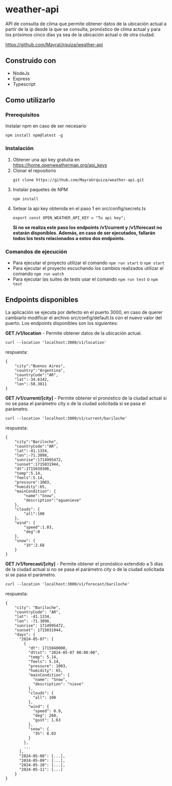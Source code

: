 # weather-api

API de consulta de clima que permite obtener datos de la ubicación actual a partir de la ip desde la que se consulta, pronóstico de clima actual y para los próximos cinco días ya sea de la ubicación actual o de otra ciudad.

https://github.com/MayraUrquiza/weather-api

## Construido con

- NodeJs
- Express
- Typescript

## Como utilizarlo

### Prerequisitos

Instalar npm en caso de ser necesario

```
npm install npm@latest -g
```

### Instalación

1. Obtener una api key gratuita en https://home.openweathermap.org/api_keys
2. Clonar el repositorio
   ```
   git clone https://github.com/MayraUrquiza/weather-api.git
   ```
3. Instalar paquetes de NPM
   ```
   npm install
   ```
4. Setear la api key obtenida en el paso 1 en src/config/secrets.ts
   ```
   export const OPEN_WEATHER_API_KEY = "Tu api key";
   ```
   **Si no se realiza este paso los endpoints /v1/current y /v1/forecast no estarán disponibles. Además, en caso de ser ejecutados, fallarán todos los tests relacionados a estos dos endpoints.**

### Comandos de ejecución

- Para ejecutar el proyecto utilizar el comando `npm run start` o `npm start`
- Para ejecutar el proyecto escuchando los cambios realizados utilizar el comando `npm run watch`
- Para ejecutar las suites de tests usar el comando `npm run test` o `npm test`

## Endpoints disponibles

La aplicación se ejecuta por defecto en el puerto 3000, en caso de querer cambiarlo modificar el archivo src/config/default.ts con el nuevo valor del puerto. Los endpoints disponibles son los siguientes:

**GET /v1/location** - Permite obtener datos de la ubicación actual.

`curl --location 'localhost:3000/v1/location'`

respuesta:

```
{
    "city":"Buenos Aires",
    "country":"Argentina",
    "countryCode":"AR",
    "lat":-34.6142,
    "lon":-58.3811
}

```

**GET /v1/current/[city]** - Permite obtener el pronóstico de la ciudad actual si no se pasa el parámetro city o de la ciudad solicitada si se pasa el parámetro.

`curl --location 'localhost:3000/v1/current/bariloche'`

respuesta:

```
{
    "city":"Bariloche",
    "countryCode":"AR",
    "lat":-41.1334,
    "lon":-71.3098,
    "sunrise":1714995472,
    "sunset":1715031944,
    "dt":1715039306,
    "temp":5.14,
    "feels":5.14,
    "pressure":1003,
    "humidity":65,
    "mainCondition": {
        "name":"Snow",
        "description":"aguanieve"
    },
    "clouds": {
        "all":100
    },
    "wind": {
        "speed":1.03,
        "deg":0
    },
    "snow": {
        "1h":2.68
    }
}

```

**GET /v1/forecast/[city]** - Permite obtener el pronóstico extendido a 5 días de la ciudad actual si no se pasa el parámetro city o de la ciudad solicitada si se pasa el parámetro.

`curl --location 'localhost:3000/v1/forecast/bariloche'`

respuesta:

```
{
    "city": "Bariloche",
    "countryCode": "AR",
    "lat": -41.1334,
    "lon": -71.3098,
    "sunrise": 1714995472,
    "sunset": 1715031944,
    "days": {
      "2024-05-07": [
        {
          "dt": 1715040000,
          "dttxt": "2024-05-07 00:00:00",
          "temp": 5.14,
          "feels": 5.14,
          "pressure": 1003,
          "humidity": 65,
          "mainCondition": {
            "name": "Snow",
            "description": "nieve"
          },
          "clouds": {
            "all": 100
          },
          "wind": {
            "speed": 0.9,
            "deg": 260,
            "gust": 1.63
          },
          "snow": {
            "3h": 8.03
          }
        },
        ...
      ],
      "2024-05-08": [...],
      "2024-05-09": [...],
      "2024-05-10": [...],
      "2024-05-11": [...]
    }
}
```
